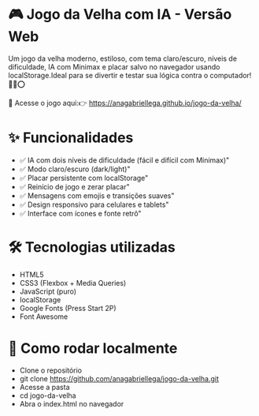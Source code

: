 # 🎮 Jogo da Velha com IA - Versão Web

Um jogo da velha moderno, estiloso, com tema claro/escuro, níveis de dificuldade, IA com Minimax e placar salvo no navegador usando localStorage.Ideal para se divertir e testar sua lógica contra o computador! 🤖❌⭕

🔗 Acesse o jogo aqui:👉 https://anagabriellega.github.io/jogo-da-velha/

# ✨ Funcionalidades

  - ✅ IA com dois níveis de dificuldade (fácil e difícil com Minimax)"
  - ✅ Modo claro/escuro (dark/light)"
  - ✅ Placar persistente com localStorage"
  - ✅ Reinício de jogo e zerar placar"
  - ✅ Mensagens com emojis e transições suaves"
  - ✅ Design responsivo para celulares e tablets"
  - ✅ Interface com ícones e fonte retrô"

# 🛠️ Tecnologias utilizadas

  - HTML5
  - CSS3 (Flexbox + Media Queries)
  - JavaScript (puro)
  - localStorage
  - Google Fonts (Press Start 2P)
  - Font Awesome

# 🧪 Como rodar localmente

  -  Clone o repositório
  - git clone https://github.com/anagabriellega/jogo-da-velha.git
  - Acesse a pasta 
  - cd jogo-da-velha
  - Abra o index.html no navegador
